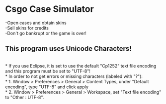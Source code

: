 <h1> Csgo Case Simulator </h1>
-Open cases and obtain skins <br>
-Sell skins for credits <br>
-Don't go bankrupt or the game is over! <br>

<h2> This program uses Unicode Characters! </h2> <br>
 * If you use Eclipse, it is set to use the default "Cp1252" text file encoding and this program must be set to "UTF-8"! <br>
 * In order to not get errors or missing characters (labeled with "?"): <br>
 * 1. Window > Preferences > General > Content Types, under "Default encoding", type "UTF-8" and click apply <br>
 * 2. Window > Preferences > General > Workspace, set "Text file encoding" to "Other : UTF-8". <br> 
 

